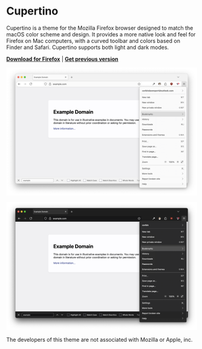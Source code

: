 # Cupertino

Cupertino is a theme for the Mozilla Firefox browser designed to match the macOS color scheme and design. It provides a more native look and feel for Firefox on Mac computers, with a curved toolbar and colors based on Finder and Safari. Cupertino supports both light and dark modes.

[**Download for Firefox**](https://addons.mozilla.org/en-US/firefox/addon/cupertino-theme/) | [**Get previous version**](https://github.com/corbindavenport/cupertino/releases/tag/v1.0)

![Screenshot in light mode](screenshot_light.png)

![Screenshot in dark mode](screenshot_dark.png)

The developers of this theme are not associated with Mozilla or Apple, inc.